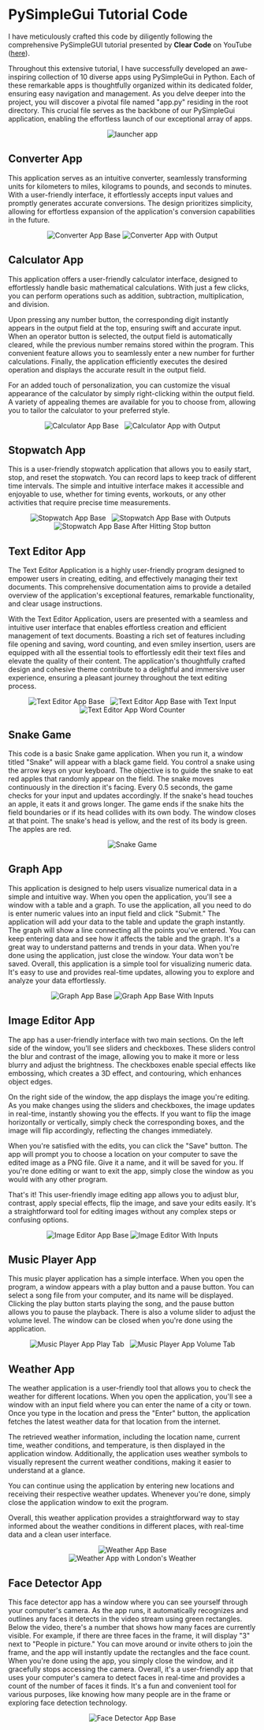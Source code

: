 
# PySimpleGui Tutorial Code

I have meticulously crafted this code by diligently following the comprehensive PySimpleGUI tutorial presented by **Clear Code** on YouTube (<a href="https://www.youtube.com/watch?v=kQ8DGP9p2LY&t=1" target="_blank">here</a>).

Throughout this extensive tutorial, I have successfully developed an awe-inspiring collection of 10 diverse apps using PySimpleGui in Python. Each of these remarkable apps is thoughtfully organized within its dedicated folder, ensuring easy navigation and management. As you delve deeper into the project, you will discover a pivotal file named "app.py" residing in the root directory. This crucial file serves as the backbone of our PySimpleGui application, enabling the effortless launch of our exceptional array of apps.

<div align="center">
  <img src="https://cdn.discordapp.com/attachments/1081311787821043805/1109016405002690620/image.png" alt="launcher app">
</div>

## Converter App

This application serves as an intuitive converter, seamlessly transforming units for kilometers to miles, kilograms to pounds, and seconds to minutes. With a user-friendly interface, it effortlessly accepts input values and promptly generates accurate conversions. The design prioritizes simplicity, allowing for effortless expansion of the application's conversion capabilities in the future.

<div align="center">
	<img src="https://cdn.discordapp.com/attachments/1081311787821043805/1109019269922050098/image.png" alt="Converter App Base">
	<img src="https://media.discordapp.net/attachments/1081311787821043805/1109019568707473448/image.png" alt="Converter App with Output">
</div>

## Calculator App

This application offers a user-friendly calculator interface, designed to effortlessly handle basic mathematical calculations. With just a few clicks, you can perform operations such as addition, subtraction, multiplication, and division.

Upon pressing any number button, the corresponding digit instantly appears in the output field at the top, ensuring swift and accurate input. When an operator button is selected, the output field is automatically cleared, while the previous number remains stored within the program. This convenient feature allows you to seamlessly enter a new number for further calculations. Finally, the application efficiently executes the desired operation and displays the accurate result in the output field.

For an added touch of personalization, you can customize the visual appearance of the calculator by simply right-clicking within the output field. A variety of appealing themes are available for you to choose from, allowing you to tailor the calculator to your preferred style.

<div align="center">
	<img src="https://media.discordapp.net/attachments/1081311787821043805/1109020017506402346/image.png" alt="Calculator App Base">
	&nbsp;
	<img src="https://media.discordapp.net/attachments/1081311787821043805/1109026812262088714/image.png" alt="Calculator App with Output">
</div>

## Stopwatch App

This is a user-friendly stopwatch application that allows you to easily start, stop, and reset the stopwatch. You can record laps to keep track of different time intervals. The simple and intuitive interface makes it accessible and enjoyable to use, whether for timing events, workouts, or any other activities that require precise time measurements.

<div align="center">
	<img src="https://media.discordapp.net/attachments/1081311787821043805/1109030510652575785/image.png" alt="Stopwatch App Base">
	&nbsp;
	<img src="https://media.discordapp.net/attachments/1081311787821043805/1109030960391016458/image.png" alt="Stopwatch App Base with Outputs">
	&nbsp;
	<img src="https://media.discordapp.net/attachments/1081311787821043805/1109031684411752530/image.png" alt="Stopwatch App Base After Hitting Stop button">
</div>

## Text Editor App


The Text Editor Application is a highly user-friendly program designed to empower users in creating, editing, and effectively managing their text documents. This comprehensive documentation aims to provide a detailed overview of the application's exceptional features, remarkable functionality, and clear usage instructions.

With the Text Editor Application, users are presented with a seamless and intuitive user interface that enables effortless creation and efficient management of text documents. Boasting a rich set of features including file opening and saving, word counting, and even smiley insertion, users are equipped with all the essential tools to effortlessly edit their text files and elevate the quality of their content. The application's thoughtfully crafted design and cohesive theme contribute to a delightful and immersive user experience, ensuring a pleasant journey throughout the text editing process.

<div align="center">
	<img src="https://media.discordapp.net/attachments/1081311787821043805/1109035388267409508/image.png" alt="Text Editor App Base">
	&nbsp;
	<img src="https://cdn.discordapp.com/attachments/1081311787821043805/1109035852253892619/image.png" alt="Text Editor App Base with Text Input">
	<br>
	<img src="https://media.discordapp.net/attachments/1081311787821043805/1109036877400514622/image.png" alt="Text Editor App Word Counter">
</div>

## Snake Game

This code is a basic Snake game application. When you run it, a window titled "Snake" will appear with a black game field. You control a snake using the arrow keys on your keyboard. The objective is to guide the snake to eat red apples that randomly appear on the field. The snake moves continuously in the direction it's facing. Every 0.5 seconds, the game checks for your input and updates accordingly. If the snake's head touches an apple, it eats it and grows longer. The game ends if the snake hits the field boundaries or if its head collides with its own body. The window closes at that point. The snake's head is yellow, and the rest of its body is green. The apples are red.

<div align="center">
	<img src="https://media.discordapp.net/attachments/1081311787821043805/1109037508773302383/image.png" alt="Snake Game">
</div>

## Graph App

This application is designed to help users visualize numerical data in a simple and intuitive way. When you open the application, you'll see a window with a table and a graph. To use the application, all you need to do is enter numeric values into an input field and click "Submit." The application will add your data to the table and update the graph instantly. The graph will show a line connecting all the points you've entered. You can keep entering data and see how it affects the table and the graph. It's a great way to understand patterns and trends in your data. When you're done using the application, just close the window. Your data won't be saved. Overall, this application is a simple tool for visualizing numeric data. It's easy to use and provides real-time updates, allowing you to explore and analyze your data effortlessly.

<div align="center">
	<img src="https://media.discordapp.net/attachments/1081311787821043805/1109041022446616607/image.png" alt="Graph App Base">
	<img src="https://cdn.discordapp.com/attachments/1081311787821043805/1109041251359133696/image.png" alt="Graph App Base With Inputs">
</div>

## Image Editor App

The app has a user-friendly interface with two main sections. On the left side of the window, you'll see sliders and checkboxes. These sliders control the blur and contrast of the image, allowing you to make it more or less blurry and adjust the brightness. The checkboxes enable special effects like embossing, which creates a 3D effect, and contouring, which enhances object edges.

On the right side of the window, the app displays the image you're editing. As you make changes using the sliders and checkboxes, the image updates in real-time, instantly showing you the effects. If you want to flip the image horizontally or vertically, simply check the corresponding boxes, and the image will flip accordingly, reflecting the changes immediately.

When you're satisfied with the edits, you can click the "Save" button. The app will prompt you to choose a location on your computer to save the edited image as a PNG file. Give it a name, and it will be saved for you. If you're done editing or want to exit the app, simply close the window as you would with any other program.

That's it! This user-friendly image editing app allows you to adjust blur, contrast, apply special effects, flip the image, and save your edits easily. It's a straightforward tool for editing images without any complex steps or confusing options.

<div align="center">
	<img src="https://media.discordapp.net/attachments/1081311787821043805/1109042094745604177/image.png" alt="Image Editor App Base">
	<img src="https://media.discordapp.net/attachments/1081311787821043805/1109042095014023239/image.png" alt="Image Editor With Inputs">
</div>

## Music Player App

This music player application has a simple interface. When you open the program, a window appears with a play button and a pause button. You can select a song file from your computer, and its name will be displayed. Clicking the play button starts playing the song, and the pause button allows you to pause the playback. There is also a volume slider to adjust the volume level. The window can be closed when you're done using the application.

<div align="center">
	<img src="https://media.discordapp.net/attachments/1081311787821043805/1109046028046446642/image.png" alt="Music Player App Play Tab">
	&nbsp;
	<img src="https://media.discordapp.net/attachments/1081311787821043805/1109046028285513748/image.png" alt="Music Player App Volume Tab">
</div>

## Weather App

The weather application is a user-friendly tool that allows you to check the weather for different locations. When you open the application, you'll see a window with an input field where you can enter the name of a city or town. Once you type in the location and press the "Enter" button, the application fetches the latest weather data for that location from the internet.

The retrieved weather information, including the location name, current time, weather conditions, and temperature, is then displayed in the application window. Additionally, the application uses weather symbols to visually represent the current weather conditions, making it easier to understand at a glance.

You can continue using the application by entering new locations and receiving their respective weather updates. Whenever you're done, simply close the application window to exit the program.

Overall, this weather application provides a straightforward way to stay informed about the weather conditions in different places, with real-time data and a clean user interface.

<div align="center">
	<img src="https://media.discordapp.net/attachments/1081311787821043805/1109055945172062249/image.png" alt="Weather App Base">
	<br>
	<img src="https://media.discordapp.net/attachments/1081311787821043805/1109055945448894494/image.png" alt="Weather App with London's Weather">
</div>

## Face Detector App

This face detector app has a window where you can see yourself through your computer's camera. As the app runs, it automatically recognizes and outlines any faces it detects in the video stream using green rectangles. Below the video, there's a number that shows how many faces are currently visible. For example, if there are three faces in the frame, it will display "3" next to "People in picture." You can move around or invite others to join the frame, and the app will instantly update the rectangles and the face count. When you're done using the app, you simply close the window, and it gracefully stops accessing the camera. Overall, it's a user-friendly app that uses your computer's camera to detect faces in real-time and provides a count of the number of faces it finds. It's a fun and convenient tool for various purposes, like knowing how many people are in the frame or exploring face detection technology.

<div align="center">
	<img src="https://media.discordapp.net/attachments/1081311787821043805/1109055945813790730/image.png" alt="Face Detector App Base">
</div>

